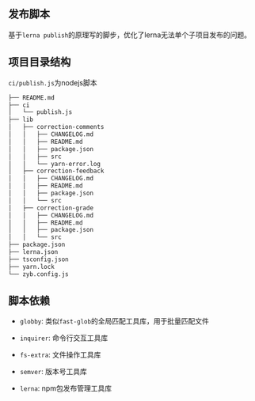 ## 发布脚本
基于`lerna publish`的原理写的脚步，优化了lerna无法单个子项目发布的问题。

## 项目目录结构

`ci/publish.js`为nodejs脚本

```bash
├── README.md
├── ci
│   └── publish.js
├── lib
│   ├── correction-comments
│   │   ├── CHANGELOG.md
│   │   ├── README.md
│   │   ├── package.json
│   │   ├── src
│   │   └── yarn-error.log
│   ├── correction-feedback
│   │   ├── CHANGELOG.md
│   │   ├── README.md
│   │   ├── package.json
│   │   └── src
│   ├── correction-grade
│   │   ├── CHANGELOG.md
│   │   ├── README.md
│   │   ├── package.json
│   │   └── src
├── package.json
├── lerna.json
├── tsconfig.json
├── yarn.lock
└── zyb.config.js
```

## 脚本依赖

- `globby`: 类似`fast-glob`的全局匹配工具库，用于批量匹配文件

- `inquirer`: 命令行交互工具库

- `fs-extra`: 文件操作工具库

- `semver`: 版本号工具库

- `lerna`: npm包发布管理工具库
